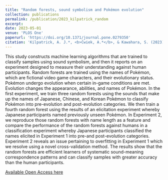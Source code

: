 ```yaml
---
title: "Random forests, sound symbolism and Pokémon evolution"
collection: publications
permalink: /publication/2023_kilpatrick_random
excerpt:
date: 2023-05-01
venue: 'PLOS One'
paperurl: 'https://doi.org/10.1371/journal.pone.0279350'
citation: 'Kilpatrick, A. J.*, <b>Ćwiek, A.*</b>, & Kawahara, S. (2023). Random forests, sound symbolism and Pokémon evolution. <i>PLOS ONE, 18</i>(1), e0279350.'
---
```


This study constructs machine learning algorithms that are trained to classify samples using sound symbolism, and then it reports on an experiment designed to measure their understanding against human participants. Random forests are trained using the names of Pokémon, which are fictional video game characters, and their evolutionary status. Pokémon undergo evolution when certain in-game conditions are met. Evolution changes the appearance, abilities, and names of Pokémon. In the first experiment, we train three random forests using the sounds that make up the names of Japanese, Chinese, and Korean Pokémon to classify Pokémon into pre-evolution and post-evolution categories. We then train a fourth random forest using the results of an elicitation experiment whereby Japanese participants named previously unseen Pokémon. In Experiment 2, we reproduce those random forests with name length as a feature and compare the performance of the random forests against humans in a classification experiment whereby Japanese participants classified the names elicited in Experiment 1 into pre-and post-evolution categories. Experiment 2 reveals an issue pertaining to overfitting in Experiment 1 which we resolve using a novel cross-validation method. The results show that the random forests are efficient learners of systematic sound-meaning correspondence patterns and can classify samples with greater accuracy than the human participants.

[Available Open Access here](https://doi.org/10.1371/journal.pone.0279350)
